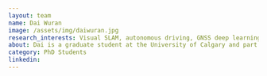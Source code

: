 ```yaml
---
layout: team
name: Dai Wuran
image: /assets/img/daiwuran.jpg
research_interests: Visual SLAM, autonomous driving, GNSS deep learning applications, and computer vision.
about: Dai is a graduate student at the University of Calgary and part of the Intelligent Navigation and Mapping Lab (co-supervised with Dr. Naser El-Sheimy). His current research interests are visual navigation, SLAM, deep learning applications in GNSS.
category: PhD Students
linkedin:
---
```

